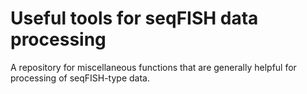 # Useful tools for seqFISH data processing

A repository for miscellaneous functions that are generally helpful for
processing of seqFISH-type data.